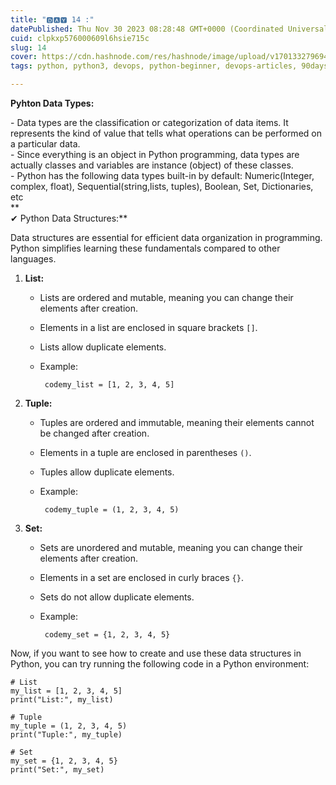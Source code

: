 ```yaml
---
title: "🅳🅰🆈 14 :"
datePublished: Thu Nov 30 2023 08:28:48 GMT+0000 (Coordinated Universal Time)
cuid: clpkxp576000609l6hsie715c
slug: 14
cover: https://cdn.hashnode.com/res/hashnode/image/upload/v1701332796940/d46a4caf-ae0f-42e1-8e1f-0442a79d1e55.png
tags: python, python3, devops, python-beginner, devops-articles, 90daysofdevops, trainwithshubham

---
```


**Pyhton Data Types:**  
  
\- Data types are the classification or categorization of data items. It represents the kind of value that tells what operations can be performed on a particular data.  
\- Since everything is an object in Python programming, data types are actually classes and variables are instance (object) of these classes.  
\- Python has the following data types built-in by default: Numeric(Integer, complex, float), Sequential(string,lists, tuples), Boolean, Set, Dictionaries, etc  
**  
✔ Python Data Structures:**  
  
Data structures are essential for efficient data organization in programming. Python simplifies learning these fundamentals compared to other languages.

1. **List:**
    
    * Lists are ordered and mutable, meaning you can change their elements after creation.
        
    * Elements in a list are enclosed in square brackets `[]`.
        
    * Lists allow duplicate elements.
        
    * Example:
        
        ```plaintext
         codemy_list = [1, 2, 3, 4, 5]
        ```
        
2. **Tuple:**
    
    * Tuples are ordered and immutable, meaning their elements cannot be changed after creation.
        
    * Elements in a tuple are enclosed in parentheses `()`.
        
    * Tuples allow duplicate elements.
        
    * Example:
        
        ```plaintext
         codemy_tuple = (1, 2, 3, 4, 5)
        ```
        
3. **Set:**
    
    * Sets are unordered and mutable, meaning you can change their elements after creation.
        
    * Elements in a set are enclosed in curly braces `{}`.
        
    * Sets do not allow duplicate elements.
        
    * Example:
        
        ```plaintext
         codemy_set = {1, 2, 3, 4, 5}
        ```
        

Now, if you want to see how to create and use these data structures in Python, you can try running the following code in a Python environment:

```plaintext
# List
my_list = [1, 2, 3, 4, 5]
print("List:", my_list)

# Tuple
my_tuple = (1, 2, 3, 4, 5)
print("Tuple:", my_tuple)

# Set
my_set = {1, 2, 3, 4, 5}
print("Set:", my_set)
```